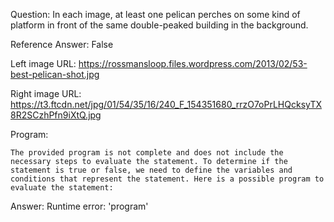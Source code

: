 Question: In each image, at least one pelican perches on some kind of platform in front of the same double-peaked building in the background.

Reference Answer: False

Left image URL: https://rossmansloop.files.wordpress.com/2013/02/53-best-pelican-shot.jpg

Right image URL: https://t3.ftcdn.net/jpg/01/54/35/16/240_F_154351680_rrzO7oPrLHQcksyTX8R2SCzhPfn9iXtQ.jpg

Program:

```
The provided program is not complete and does not include the necessary steps to evaluate the statement. To determine if the statement is true or false, we need to define the variables and conditions that represent the statement. Here is a possible program to evaluate the statement:
```
Answer: Runtime error: 'program'

